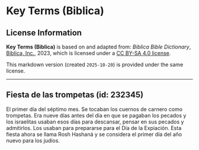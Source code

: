 # Key Terms (Biblica)

## License Information

**Key Terms (Biblica)** is based on and adapted from: _Biblica Bible Dictionary_, [Biblica, Inc.](https://www.biblica.com/), 2023, which is licensed under a [CC BY-SA 4.0 license](https://creativecommons.org/licenses/by-sa/4.0/legalcode.en).

This markdown version (created `2025-10-20`) is provided under the same license.



--------------------------------

## Fiesta de las trompetas (id: 232345)

El primer día del séptimo mes. Se tocaban los cuernos de carnero como trompetas. Era nueve días antes del día en que se pagaban los pecados y los israelitas usaban esos días para descansar, pensar en sus pecados y admitirlos. Los usaban para prepararse para el Día de la Expiación. Esta fiesta ahora se llama Rosh Hashaná y se considera el primer día del año nuevo para los judíos.


